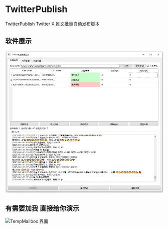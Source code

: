 # TwitterPublish
TwitterPublish  Twitter X 推文批量自动发布脚本


## 软件展示

![TempMailbox 界面](screenshot.png)


## 有需要加我 直接给你演示

![TempMailbox 界面](wx.png)

